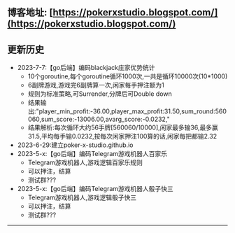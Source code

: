 
## 博客地址: [https://pokerxstudio.blogspot.com/](https://pokerxstudio.blogspot.com/)


## 更新历史

- 2023-7-7:【go后端】编码blackjack庄家优势统计
  - 10个goroutine,每个goroutine循环1000次,一共是循环10000次(10*1000)
  - 6副牌游戏,游戏完6副牌算一次,闲家每手押注额为1
  - 规则为标准策略,可Surrender,分牌后可Double down
  - 结果输出:"player_min_profit:-36.00,player_max_profit:31.50,sum_round:560060,sum_score:-13006.00,avarg_score:-0.0232,"
  - 结果解析:每次循环大约56手牌[560060/10000],闲家最多输36,最多赢31.5,平均每手输0.0232,按每次闲家押注100算的话,闲家每把都输2.32
- 2023-6-29:建立poker-x-studio.github.io
- 2023-5-x:【go后端】编码Telegram游戏机器人百家乐
  - Telegram游戏机器人,游戏逻辑百家乐规则
  - 可以押注，结算
  - 测试群??? 
- 2023-5-x:【go后端】编码Telegram游戏机器人骰子快三
  - Telegram游戏机器人,游戏逻辑骰子快三
  - 可以押注，结算
  - 测试群??? 

---